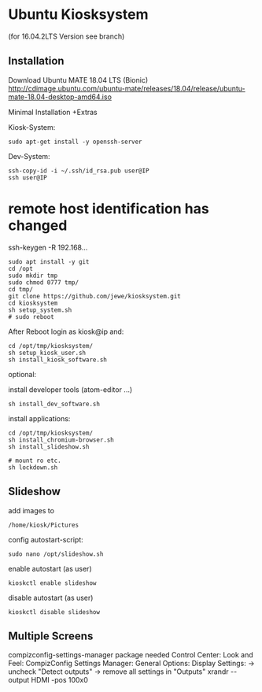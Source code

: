 # Ubuntu Kiosksystem
(for 16.04.2LTS Version see branch)

## Installation
Download Ubuntu MATE 18.04 LTS (Bionic)
http://cdimage.ubuntu.com/ubuntu-mate/releases/18.04/release/ubuntu-mate-18.04-desktop-amd64.iso

Minimal Installation
+Extras


Kiosk-System: 
```
sudo apt-get install -y openssh-server
```

Dev-System: 
```
ssh-copy-id -i ~/.ssh/id_rsa.pub user@IP
ssh user@IP
```
# remote host identification has changed
ssh-keygen -R 192.168...


```
sudo apt install -y git
cd /opt
sudo mkdir tmp
sudo chmod 0777 tmp/
cd tmp/
git clone https://github.com/jewe/kiosksystem.git
cd kiosksystem
sh setup_system.sh
# sudo reboot
```

After Reboot login as kiosk@ip and:
```
cd /opt/tmp/kiosksystem/
sh setup_kiosk_user.sh
sh install_kiosk_software.sh
```

optional:

install developer tools (atom-editor ...)
```
sh install_dev_software.sh
```

install applications:
```
cd /opt/tmp/kiosksystem/
sh install_chromium-browser.sh
sh install_slideshow.sh

# mount ro etc.
sh lockdown.sh
```

## Slideshow

add images to
```
/home/kiosk/Pictures
```

config autostart-script:
```
sudo nano /opt/slideshow.sh
```

enable autostart (as user)
```
kioskctl enable slideshow
```

disable autostart (as user)
```
kioskctl disable slideshow
```


## Multiple Screens
compizconfig-settings-manager package needed
Control Center: Look and Feel: CompizConfig Settings Manager: General Options: Display Settings:
-> uncheck "Detect outputs"
-> remove all settings in "Outputs"
xrandr --output HDMI -pos 100x0


